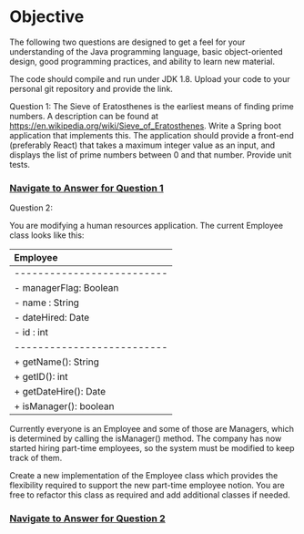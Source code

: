 # Objective

The following two questions are designed to get a feel for your understanding of the Java programming language, basic object-oriented design, good programming practices, and ability to learn new material. 

The code should compile and run under JDK 1.8.  Upload your code to your personal git repository and provide the link.

Question 1:
The Sieve of Eratosthenes is the earliest means of finding prime numbers.  A description can be found at https://en.wikipedia.org/wiki/Sieve_of_Eratosthenes.  Write a Spring boot application that implements this.  The application should provide a front-end (preferably React) that takes a maximum integer value as an input, and displays the list of prime numbers between 0 and that number.  Provide unit tests.

### [Navigate to Answer for Question 1](docs/Answer1.md)

Question 2:

You are modifying a human resources application. The current Employee class looks like this:
 
|Employee|
|:--------------------------|
|--------------------------|
|- managerFlag: Boolean|
|- name : String|
|- dateHired: Date|
|- id : int|
|--------------------------|
|+ getName(): String|
|+ getID(): int|
|+ getDateHire(): Date|
|+ isManager(): boolean|

Currently everyone is an Employee and some of those are Managers, which is determined by calling the isManager() method. The company has now started hiring part-time employees, so the system must be modified to keep track of them.
 
Create a new implementation of the Employee class which provides the flexibility required to support the new part-time employee notion. You are free to refactor this class as required and add additional classes if needed. 

### [Navigate to Answer for Question 2](docs/Answer2.md)




